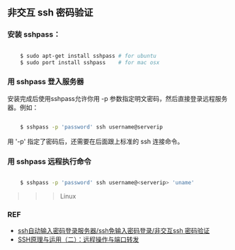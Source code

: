 ## 非交互 ssh 密码验证

### 安装 sshpass：

```sh

    $ sudo apt-get install sshpass # for ubuntu
    $ sudo port install sshpass    # for mac osx

```

### 用 sshpass 登入服务器

安装完成后使用sshpass允许你用 -p 参数指定明文密码，然后直接登录远程服务器。例如：

```sh

    $ sshpass -p 'password' ssh username@serverip

```

用 '-p' 指定了密码后，还需要在后面跟上标准的 ssh 连接命令。

### 用 sshpass 远程执行命令

```sh

	$ sshpass -p 'password' ssh username@<serverip> 'uname'

```

>>> Linux

### REF

* [ssh自动输入密码登录服务器/ssh免输入密码登录/非交互ssh 密码验证](http://hi.baidu.com/sdusoul/item/6a69b6953853e630326eeb21)
* [SSH原理与运用（二）：远程操作与端口转发](http://www.ruanyifeng.com/blog/2011/12/ssh_port_forwarding.html)
